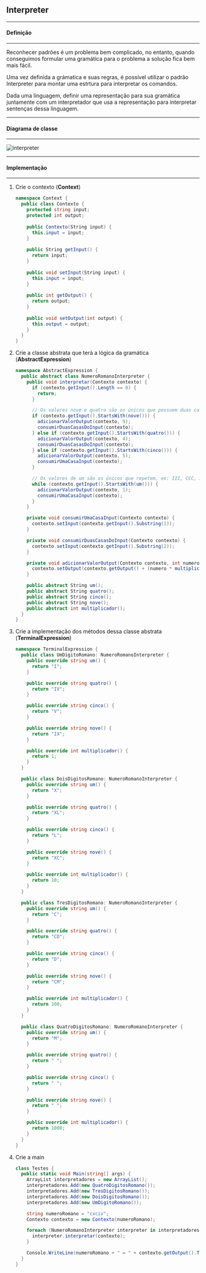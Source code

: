## Interpreter
***
#### Definição
***

Reconhecer padrões é um problema bem complicado, no entanto, quando conseguimos formular uma gramática para o problema a solução fica bem mais
fácil.

Uma vez definida a grámatica e suas regras, é possível utilizar o padrão Interpreter para montar uma estrtura para interpretar os comandos.

Dada uma linguagem, definir uma representação para sua gramática juntamente com um interpretador que usa a representação para interpretar
sentenças dessa linguagem.

***
#### Diagrama de classe
***

![interpreter](https://cloud.githubusercontent.com/assets/14116020/26143150/0e9298ac-3aba-11e7-9fbc-80db9baadbb5.png)

***
#### Implementação
***

1. Crie o contexto (**Context**)

    ```c#
    namespace Context {
      public class Contexto {
        protected string input;
        protected int output;
      
        public Contexto(String input) {
          this.input = input;
        }
      
        public String getInput() {
          return input;
        }
      
        public void setInput(String input) {
          this.input = input;
        }
      
        public int getOutput() {
          return output;
        }
      
        public void setOutput(int output) {
          this.output = output;
        }
      }
    }
    ```

2. Crie a classe abstrata que terá a lógica da gramática (**AbstractExpression**)

    ```c#
    namespace AbstractExpression {
      public abstract class NumeroRomanoInterpreter {
        public void interpretar(Contexto contexto) {
          if (contexto.getInput().Length == 0) {
            return;
          }
    
          // Os valores nove e quatro são os únicos que possuem duas casas, ex: IV, IX
          if (contexto.getInput().StartsWith(nove())) {
            adicionarValorOutput(contexto, 9);
            consumirDuasCasasDoInput(contexto);
          } else if (contexto.getInput().StartsWith(quatro())) {
            adicionarValorOutput(contexto, 4);
            consumirDuasCasasDoInput(contexto);
          } else if (contexto.getInput().StartsWith(cinco())) {
            adicionarValorOutput(contexto, 5);
            consumirUmaCasaInput(contexto);
          }
    
          // Os valores de um são os únicos que repetem, ex: III, CCC, MMM
          while (contexto.getInput().StartsWith(um())) {
            adicionarValorOutput(contexto, 1);
            consumirUmaCasaInput(contexto);
          }
        }
    
        private void consumirUmaCasaInput(Contexto contexto) {
          contexto.setInput(contexto.getInput().Substring(1));
        }
    
        private void consumirDuasCasasDoInput(Contexto contexto) {
          contexto.setInput(contexto.getInput().Substring(2));
        }
    
        private void adicionarValorOutput(Contexto contexto, int numero) {
          contexto.setOutput(contexto.getOutput() + (numero * multiplicador()));
        }
    
        public abstract String um();
        public abstract String quatro();
        public abstract String cinco();
        public abstract String nove();
        public abstract int multiplicador();
      }
    }
    ```

3. Crie a implementação dos métodos dessa classe abstrata (**TerminalExpression**)

    ```c#
    namespace TerminalExpression {
      public class UmDigitoRomano: NumeroRomanoInterpreter {
        public override string um() {
          return "I";
        }
    
        public override string quatro() {
          return "IV";
        }
    
        public override string cinco() {
          return "V";
        }
    
        public override string nove() {
          return "IX";
        }
    
        public override int multiplicador() {
          return 1;
        }
      }
    
      public class DoisDigitosRomano: NumeroRomanoInterpreter {
        public override string um() {
          return "X";
        }
    
        public override string quatro() {
          return "XL";
        }
    
        public override string cinco() {
          return "L";
        }
    
        public override string nove() {
          return "XC";
        }
    
        public override int multiplicador() {
          return 10;
        }
      }
    
      public class TresDigitosRomano: NumeroRomanoInterpreter {
        public override string um() {
          return "C";
        }
    
        public override string quatro() {
          return "CD";
        }
    
        public override string cinco() {
          return "D";
        }
    
        public override string nove() {
          return "CM";
        }
    
        public override int multiplicador() {
          return 100;
        }
      }
    
      public class QuatroDigitosRomano: NumeroRomanoInterpreter {
        public override string um() {
          return "M";
        }
    
        public override string quatro() {
          return " ";
        }
    
        public override string cinco() {
          return " ";
        }
    
        public override string nove() {
          return " ";
        }
    
        public override int multiplicador() {
          return 1000;
        }
      }
    }
    ```

4. Crie a main

    ```c#
    class Testes {
      public static void Main(string[] args) {
        ArrayList interpretadores = new ArrayList();
        interpretadores.Add(new QuatroDigitosRomano());
        interpretadores.Add(new TresDigitosRomano());
        interpretadores.Add(new DoisDigitosRomano());
        interpretadores.Add(new UmDigitoRomano());
    
        string numeroRomano = "cxciv";
        Contexto contexto = new Contexto(numeroRomano);
    
        foreach (NumeroRomanoInterpreter interpreter in interpretadores) {
          interpreter.interpretar(contexto);
        }
    
        Console.WriteLine(numeroRomano + " = " + contexto.getOutput().ToString());
      }
    }
    ```
